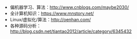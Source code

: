 - 偏机器学习、算法：http://www.cnblogs.com/maybe2030/
- 全计算机知识：https://www.mnstory.net/
- Linux/虚拟化/算法：http://oenhan.com/
- 各种源码分析：http://blog.csdn.net/tiantao2012/article/category/6345432